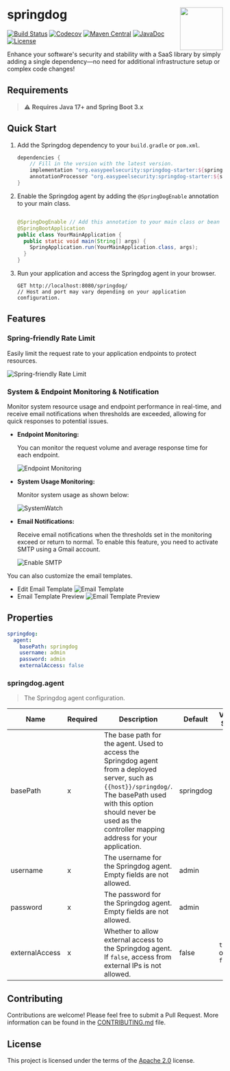 # <img src="https://github.com/PENEKhun/springdog/assets/13290706/33c52782-f6b8-442a-9b6f-ae93b50376d4" align="right" width="100">springdog

[![Build Status](https://github.com/PENEKhun/springdog/actions/workflows/build-push-main.yml/badge.svg)](https://github.com/PENEKhun/springdog/actions/workflows/build-push-main.yml)
[![Codecov](https://codecov.io/gh/PENEKhun/springdog/graph/badge.svg?token=AQ1A6SAJTY)](https://codecov.io/gh/PENEKhun/springdog)
[![Maven Central](https://img.shields.io/maven-central/v/org.easypeelsecurity/springdog-starter.svg?label=Maven%20Central&color=)](https://mvnrepository.com/artifact/org.easypeelsecurity/springdog-starter)
[![JavaDoc](https://javadoc.io/badge2/org.easypeelsecurity/springdog-domain/javadoc.svg)](https://javadoc.io/doc/org.easypeelsecurity/)
[![License](https://img.shields.io/:license-apache-brightgreen.svg)](http://www.apache.org/licenses/LICENSE-2.0.html)

Enhance your software's security and stability with a SaaS library by simply adding a single
dependency—no need for additional infrastructure setup or complex code changes!

## Requirements

> ⚠️ **Requires Java 17+ and Spring Boot 3.x**

## Quick Start

1. Add the Springdog dependency to your `build.gradle` or `pom.xml`.

    ```groovy
    dependencies {
        // Fill in the version with the latest version.
        implementation "org.easypeelsecurity:springdog-starter:${springdogVersion}"
        annotationProcessor "org.easypeelsecurity:springdog-starter:${springdogVersion}"
    }
    ```

2. Enable the Springdog agent by adding the `@SpringDogEnable` annotation to your main class.

    ```java
    
    @SpringDogEnable // Add this annotation to your main class or bean class.
    @SpringBootApplication
    public class YourMainApplication {
      public static void main(String[] args) {
        SpringApplication.run(YourMainApplication.class, args);
      }
    }
    ```

3. Run your application and access the Springdog agent in your browser.

   ```http request
   GET http://localhost:8080/springdog/
   // Host and port may vary depending on your application configuration.
   ```

## Features

### Spring-friendly Rate Limit

Easily limit the request rate to your application endpoints to protect resources.

![Spring-friendly Rate Limit](https://github.com/user-attachments/assets/7c8d0a11-7ce4-4b28-9369-11a3b0551145)

### System & Endpoint Monitoring & Notification

Monitor system resource usage and endpoint performance in real-time, and receive email notifications
when thresholds are exceeded, allowing for quick responses to potential issues.

- **Endpoint Monitoring:**

  You can monitor the request volume and average response time for each endpoint.

  ![Endpoint Monitoring](https://github.com/user-attachments/assets/bc753cfa-e58c-4eda-a477-1b9cead5ded7)

- **System Usage Monitoring:**

  Monitor system usage as shown below:

  ![SystemWatch](https://github.com/user-attachments/assets/f8a0bae9-3022-4e6c-817f-e5f268aa14f7)

- **Email Notifications:**

  Receive email notifications when the thresholds set in the monitoring exceed or return to normal.
  To enable this feature, you need to activate SMTP using a Gmail account.

  ![Enable SMTP](https://github.com/user-attachments/assets/e53f70c9-5dfc-4515-af6b-6de6c2d77545)

You can also customize the email templates.

- Edit Email Template
  ![Email Template](https://github.com/user-attachments/assets/4b074002-bed0-42d9-a1fb-4172b3268bd8)
- Email Template Preview
  ![Email Template Preview](https://github.com/user-attachments/assets/1e23dc24-8b7c-41a8-8d6b-bc2af59046c9)

## Properties

```yaml
springdog:
  agent:
    basePath: springdog
    username: admin
    password: admin
    externalAccess: false
```

### springdog.agent

> The Springdog agent configuration.

| Name           | Required | Description                                                                                                                                                                                                                            | Default   | Value Sets        |
|----------------|----------|----------------------------------------------------------------------------------------------------------------------------------------------------------------------------------------------------------------------------------------|-----------|-------------------|
| basePath       | x        | The base path for the agent. Used to access the Springdog agent from a deployed server, such as `{{host}}/springdog/`. The basePath used with this option should never be used as the controller mapping address for your application. | springdog |
| username       | x        | The username for the Springdog agent. Empty fields are not allowed.                                                                                                                                                                    | admin     |
| password       | x        | The password for the Springdog agent. Empty fields are not allowed.                                                                                                                                                                    | admin     |
| externalAccess | x        | Whether to allow external access to the Springdog agent. If `false`, access from external IPs is not allowed.                                                                                                                          | false     | `true` or `false` |

## Contributing

Contributions are welcome! Please feel free to submit a Pull Request.
More information can be found in the [CONTRIBUTING.md] file.

[CONTRIBUTING.md]: CONTRIBUTING.md

## License

This project is licensed under the terms of the [Apache 2.0] license.

[apache 2.0]: LICENSE.txt


